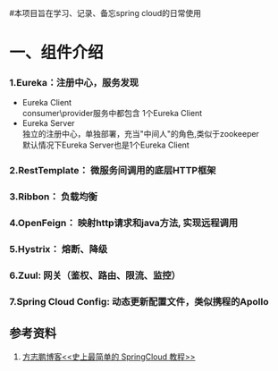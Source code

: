 #本项目旨在学习、记录、备忘spring cloud的日常使用

# 一、组件介绍
### 1.Eureka：注册中心，服务发现
- Eureka Client  
    consumer\provider服务中都包含 1个Eureka Client  
- Eureka Server  
    独立的注册中心，单独部署，充当"中间人"的角色,类似于zookeeper  
    默认情况下Eureka Server也是1个Eureka Client  

### 2.RestTemplate： 微服务间调用的底层HTTP框架
  
### 3.Ribbon： 负载均衡

### 4.OpenFeign： 映射http请求和java方法, 实现远程调用

### 5.Hystrix： 熔断、降级

### 6.Zuul: 网关（鉴权、路由、限流、监控）

### 7.Spring Cloud Config: 动态更新配置文件，类似携程的Apollo


## 参考资料
1. [方志鹏博客<<史上最简单的 SpringCloud 教程>>](https://forezp.blog.csdn.net/article/details/70148833)